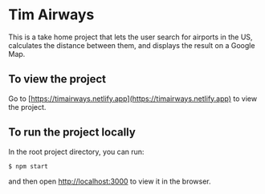 # Tim Airways

This is a take home project that lets the user search for airports in the US, calculates the distance between them, and displays the result on a Google Map.

## To view the project

Go to [https://timairways.netlify.app](https://timairways.netlify.app) to view the project.

## To run the project locally

In the root project directory, you can run:

```bash
$ npm start
```

and then open [http://localhost:3000](http://localhost:3000) to view it in the browser.
